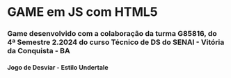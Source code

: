 # GAME em JS com HTML5

### Game desenvolvido com a colaboração da turma G85816, do 4ª Semestre 2.2024 do curso Técnico de DS do SENAI - Vitória da Conquista - BA

#### Jogo de Desviar - Estilo Undertale
